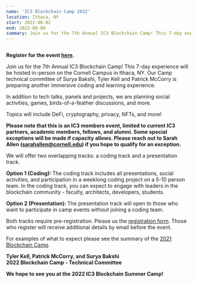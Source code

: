 ```yaml
---
name: 'IC3 Blockchain Camp 2022'
location: Ithaca, NY
start: 2022-08-02
end: 2022-08-08
summary: Join us for the 7th Annual IC3 Blockchain Camp! This 7-day experience will be hosted in-person on the Cornell Campus in Ithaca, NY. Our camp technical committee of Suryia Bakshi, Tyler Kell and Patrick McCorry is preparing another immersive coding and learning experience.   
---
```


<div class="ui piled segment">
  <img class="ui centered image" src="../images/events/blockchain-camp-2022/ic3 logo new.png" alt="" />
</div>


<strong> Register for the event <a href="https://docs.google.com/forms/d/e/1FAIpQLScZlV2vzok4o3oCMprgcvhwpn2hVwJbt1zYplSw0-SOgxA0Fg/viewform">here</a>. </strong>


Join us for the 7th Annual IC3 Blockchain Camp! This 7-day experience will be hosted in-person on the Cornell Campus in Ithaca, NY. Our Camp technical committee of Surya Bakshi, Tyler Kell and Patrick McCorry is preparing another immersive coding and learning experience.

In addition to tech talks, panels and projects, we are planning social activities, games, birds-of-a-feather discussions, and more.

Topics will include DeFi, cryptography, privacy, NFTs, and more!

<strong> Please note that this is an IC3 members event, limited to current IC3 partners, academic members, fellows, and alumni. Some special exceptions will be made if capacity allows. Please reach out to Sarah Allen (<a href="mailto:sarahallen@cornell.edu">sarahallen@cornell.edu</a>) if you hope to qualify for an exception. </strong>

We will offer two overlapping tracks: a coding track and a presentation track.

  <strong> Option 1 (Coding): </strong> The coding track includes all presentations, social activities, and participation in a weeklong coding project on a 5-10 person team. In the coding track, you can expect to engage with leaders in the blockchain community - faculty, architects, developers, students.
  
  <strong> Option 2 (Presentation): </strong> The presentation track will open to those who want to participate in camp events without joining a coding team.
  
  Both tracks require pre-registration. Please us the <a href="https://docs.google.com/forms/d/e/1FAIpQLScZlV2vzok4o3oCMprgcvhwpn2hVwJbt1zYplSw0-SOgxA0Fg/viewform">registration form</a>. Those who register will receive additional details by email before the event. 
  
  For examples of what to expect please see the summary of the <a href="https://www.initc3.org/events/2021-07-25-ic3-blockchain-summer-camp">2021 Blockchain Camp</a>.
  
  
  
  <div class="ui center aligned basic segment">
    <div class="ui centered image">
      <img class="ui image" src="../images/events/blockchain-camp-2022/tylerkell.jpg" alt="" />
    </div>
    <div class="ui centered image">
      <img class="ui image" src="../images/events/blockchain-camp-2022/paddy.jpg" alt="" />
    </div>
    <div class="ui centered image">
      <img class="ui image" src="../images/events/blockchain-camp-2022/bakshi1.png" alt="" />
    </div>
    <div class="ui bottom attached message">
      <strong> Tyler Kell, Patrick McCorry, and Surya Bakshi <br>
      2022 Blockchain Camp - Technical Committee </strong><br>
    </div>
  </div>
  
  
  
  <strong> We hope to see you at the 2022 IC3 Blockchain Summer Camp! </strong>
  
